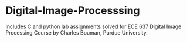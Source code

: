 # Digital-Image-Processsing
Includes C and python lab assignments solved for ECE 637 Digital Image Processing Course by Charles Bouman, Purdue University. 
